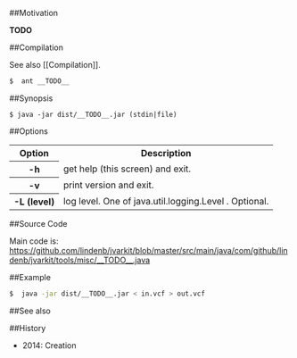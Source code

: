 ##Motivation

__TODO__

##Compilation

See also [[Compilation]].

```bash
$  ant __TODO__
```

##Synopsis

```
$ java -jar dist/__TODO__.jar (stdin|file) 
```

##Options

<table>
<tr><th>Option</th><th>Description</th></tr>
<tr><th>-h</th><td>get help (this screen) and exit.</td></tr>
<tr><th>-v</th><td>print version and exit.</td></tr>
<tr><th>-L (level)</th><td>log level. One of java.util.logging.Level . Optional.</td></tr>
</table>

##Source Code

Main code is: https://github.com/lindenb/jvarkit/blob/master/src/main/java/com/github/lindenb/jvarkit/tools/misc/__TODO__.java

##Example

```bash
$  java -jar dist/__TODO__.jar < in.vcf > out.vcf
```

##See also

##History

* 2014: Creation

